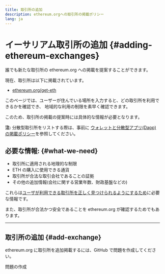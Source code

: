 ```yaml
---
title: 取引所の追加
description: ethereum.orgへの取引所の掲載ポリシー
lang: ja
---
```


# イーサリアム取引所の追加 \{#adding-ethereum-exchanges}

誰でも新たな取引所の ethereum.org への掲載を提案することができます。

現在、取引所は以下に掲載されています。

- [ethereum.org/get-eth](/get-eth/)

このページでは、ユーザーが住んでいる場所を入力すると、どの取引所を利用できるかを確認でき、 地域的な利用の制限を素早く確認できます。

このため、取引所の掲載の提案時には具体的な情報が必要となります。

**注:** 分散型取引所をリストする際は、事前に [ウォレットと分散型アプリ(Dapp)の掲載ポリシー](/contributing/adding-products/)を参照してください。

## 必要な情報: \{#what-we-need}

- 取引所に適用される地理的な制限
- ETH の購入に使用できる通貨
- 取引所が合法な取引会社であることの証拠
- その他の追加情報(会社に関する営業年数、財政基盤などの)

これらは[ユーザが利用できる取引所を正しく見つけられるようにするため](/get-eth/#country-picker)に必要な情報です。

また、取引所が合法かつ安全であることを ethereum.org が確認するためでもあります。

---

## 取引所の追加 \{#add-exchange}

ethereum.org に取引所を追加掲載するには、GitHub で問題を作成してください。

<ButtonLink to="https://github.com/ethereum/ethereum-org-website/issues/new/choose">
  問題の作成
</ButtonLink>
